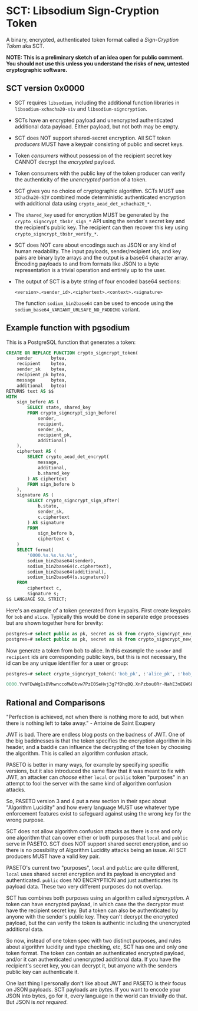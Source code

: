 # SCT: Libsodium Sign-Cryption Token

A binary, encrypted, authenticated token format called a
*Sign-Cryption Token* aka SCT.

**NOTE: This is a preliminary sketch of an idea open for public comment.  You should not use this unless you understand the risks of new, untested cryptographic software.**

## SCT version 0x0000

 - SCT requires `libsodium`, including the additional function
   libraries in `libsodium-xchacha20-siv` and
   `libsodium-signcryption`.

 - SCTs have an encrypted payload and unencrypted authenticated
   additional data payload. Either payload, but not both may be empty.

 - SCT does NOT support shared-secret encryption. All SCT token
   *producers* MUST have a keypair consisting of public and secret
   keys.

 - Token *consumers* without possession of the recipient secret key
   CANNOT decrypt the *encrypted* payload.

 - Token consumers with the public key of the token producer can
   verify the authenticity of the *unencrypted* portion of a token.

 - SCT gives you no choice of cryptographic algorithm. SCTs MUST use
   `XChaCha20-SIV` combined mode deterministic authenticated
   encryption with additional data using
   `crypto_aead_det_xchacha20_*`.

 - The `shared_key` used for encryption MUST be generated by the
   `crypto_signcrypt_tbsbr_sign_*` API using the sender's secret key
   and the recipient's public key.  The recipient can then recover
   this key using `crypto_signcrypt_tbsbr_verify_*`.

 - SCT does NOT care about encodings such as JSON or any kind of human
   readability. The input payloads, sender/recipient ids, and key
   pairs are binary byte arrays and the output is a base64 character
   array. Encoding payloads to and from formats like JSON to a byte
   representation is a trivial operation and entirely up to the user.
   
 - The output of SCT is a byte string of four encoded base64 sections:
 
   `<version>.<sender_id>.<ciphertext>.<context>.<signature>`
   
   The function `sodium_bin2base64` can be used to encode using the
   `sodium_base64_VARIANT_URLSAFE_NO_PADDING` variant.

## Example function with pgsodium

This is a PostgreSQL function that generates a token:

```sql
CREATE OR REPLACE FUNCTION crypto_signcrypt_token(
    sender       bytea,
    recipient    bytea,
    sender_sk    bytea,
    recipient_pk bytea,
    message      bytea,
    additional   bytea)
RETURNS text AS $$
WITH
    sign_before AS (
        SELECT state, shared_key
        FROM crypto_signcrypt_sign_before(
            sender,
            recipient,
            sender_sk,
            recipient_pk,
            additional)
    ),
    ciphertext AS (
        SELECT crypto_aead_det_encrypt(
            message,
            additional,
            b.shared_key
        ) AS ciphertext
        FROM sign_before b
    ),
    signature AS (
        SELECT crypto_signcrypt_sign_after(
            b.state,
            sender_sk,
            c.ciphertext
        ) AS signature
        FROM
            sign_before b,
            ciphertext c
    )
    SELECT format(
        '0000.%s.%s.%s.%s',
        sodium_bin2base64(sender),
        sodium_bin2base64(c.ciphertext),
        sodium_bin2base64(additional),
        sodium_bin2base64(s.signature))
    FROM
        ciphertext c,
        signature s;
$$ LANGUAGE SQL STRICT;
```

Here's an example of a token generated from keypairs.  First create
keypairs for `bob` and `alice`.  Typically this would be done in
separate edge processes but are shown together here for brevity:

```sql
postgres=# select public as pk, secret as sk from crypto_signcrypt_new_keypair () \gset bob_
postgres=# select public as pk, secret as sk from crypto_signcrypt_new_keypair () \gset alice_
```

Now generate a token from bob to alice.  In this exasmple the `sender`
and `recipient` ids are corresponding public keys, but this is not
necessary, the id can be any unique identifier for a user or group:

```sql
postgres=# select crypto_signcrypt_token(:'bob_pk', :'alice_pk', :'bob_sk', :'alice_pk', 'this is encrypted s3kret message', 'this is unencrpyted additional data');

0000.YvWFDwWg1sBVhwnccoMwDbvw7PzE0SeHvj3g7fDhqBQ.XnPzbou0Rr-NahE3nEGW6EC5QAFvT11iQzAFHu9NjOksdzV61fuftjDfLgU_vZp7IMAfryeoUAGlQCP7h4RM5g.dGhpcyBpcyB1bmVuY3JweXRlZCBhZGRpdGlvbmFsIGRhdGE.qS1slA8qW4J_uKO079VlzKC5BUazG1W67TVuYCqRKgY8CHybwfgho5U_LNGQTZ60nkDxfU4Q9U3o2w2BAwAAAA
```

## Rational and Comparisons

"Perfection is achieved, not when there is nothing more to add, but
when there is nothing left to take away." - Antoine de Saint Exupery

JWT is bad.  There are endless blog posts on the badness of JWT.  One
of the big baddnesses is that the token specifies the encryption
algorithm in its header, and a baddie can influence the decrypting of
the token by choosing the algorithm.  This is called an algorithm
confusion attack.

PASETO is better in many ways, for example by specifying specific
versions, but it also introduced the same flaw that it was meant to
fix with JWT, an attacker can *choose* either `local` or `public`
token "purposes" in an attempt to fool the server with the same kind
of algorithm confusion attacks.

So, PASETO version 3 and 4 put a new section in their spec about
"Algorithm Lucidity" and how every language MUST use whatever type
enforcement features exist to safeguard against using the wrong key
for the wrong purpose.

SCT does not allow algorithm confusion attacks as there is one and
only one algorithm that can cover either or both purposes that `local`
and `public` serve in PASETO.  SCT does NOT support shared secret
encryption, and so there is no possibility of Algorithm Lucidity
attacks being an issue.  All SCT producers MUST have a valid key pair.

PASETO's current two "purposes", `local` and `public` are quite
different, `local` uses shared secret encryption and its payload is
encrypted and authenticated.  `public` does NO ENCRYPTION and just
authenticates its payload data.  These two very different purposes do
not overlap.

SCT has combines both purposes using an algorithm called
*signcryption*.  A token can have encrypted payload, in which case the
the decryptor must have the recipient secret key.  But a token can
also be authenticated by anyone with the sender's public key.  They
can't decrypt the encrypted payload, but the can verify the token is
authentic including the unencrypted additional data.

So now, instead of one token spec with two distinct purposes, and
rules about algorithm lucidity and type checking, etc, SCT has one and
only one token format.  The token can contain an authenticated
encrypted payload, and/or it can authenticated unencrypted additional
data.  If you have the recipient's secret key, you can decrypt it, but
anyone with the senders public key can authenticate it.

One last thing I personally don't like about JWT and PASETO is their
focus on JSON payloads.  SCT payloads are *bytes*.  If you want to
encode your JSON into bytes, go for it, every language in the world
can trivially do that. But JSON is *not required*.
